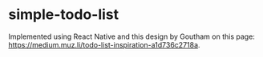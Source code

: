 # simple-todo-list

Implemented using React Native and this design by Goutham on this page: https://medium.muz.li/todo-list-inspiration-a1d736c2718a.
